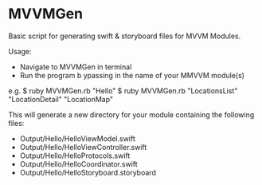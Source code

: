 # MVVMGen
Basic script for generating swift &amp; storyboard files for MVVM Modules.

Usage:

- Navigate to MVVMGen in terminal
- Run the program b ypassing in the name of your MMVVM module(s)

e.g.
$ ruby MVVMGen.rb "Hello"
$ ruby MVVMGen.rb "LocationsList" "LocationDetail" "LocationMap"

This will generate a new directory for your module containing the following files:

- Output/Hello/HelloViewModel.swift
- Output/Hello/HelloViewController.swift 
- Output/Hello/HelloProtocols.swift 
- Output/Hello/HelloCoordinator.swift
- Output/Hello/HelloStoryboard.storyboard 
